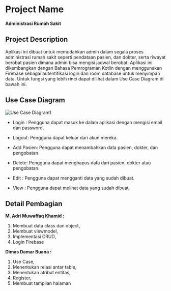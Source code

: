 #  Project Name
**Administrasi Rumah Sakit**

##  Project Description
Aplikasi ini dibuat untuk memudahkan admin dalam segala proses administrasi rumah sakit seperti pendataan pasien, dan dokter, serta riwayat berobat pasien dimana admin bisa mengisi jadwal berobat. Aplikasi ini dikembangkan dengan Bahasa Pemrograman Kotlin dengan menggunakan Firebase sebagai autentifikasi login dan room database untuk menyimpan data. Untuk fungsi yang lebih rinci dapat dilihat dalam Use Case Diagram di bawah ini.


##  Use Case Diagram

![Use Case Diagram1](https://github.com/priboen/CiptaSehat_FinalProject_PAM/assets/115075884/d32abd7f-dc18-43fc-b3e4-1aadf8145458)


- Login : Pengguna dapat masuk ke dalam aplikasi dengan mengisi email dan password.

- Logout: Pengguna dapat keluar dari akun mereka.

- Add Pasien: Pengguna dapat menambahkan data pasien, dokter, dan pengobatan.

- Delete: Pengguna dapat menghapus data dari pasien, dokter atau pengobatan.

- Edit : Pengguna dapat mengganti data yang sudah dibuat.

- View : Pengguna dapat melihat data yang sudah dibuat





##  Detail Pembagian

**M. Adri Muwaffaq Khamid :** 
1. Membuat data class dan object,
2. Membuat viewmodel,
3. Implementasi CRUD,
4. Login Firebase


**Dimas Damar Buana :** 
1. Use Case,
2. Menentukan relasi antar table,
3. Menentukan atribut entitas,
4. Register,
5. Membuat tampilan halaman
